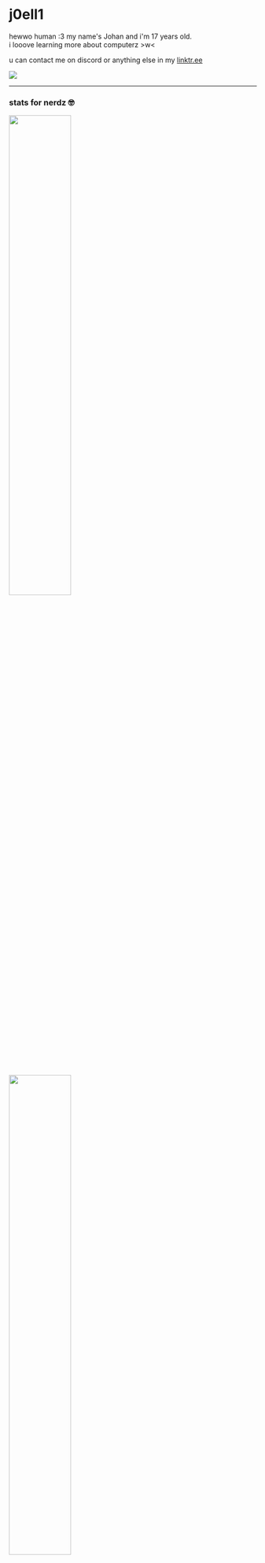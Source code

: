 <p align="center">
  <h1>j0ell1</h1>

  <p>hewwo human :3 my name's Johan and i'm 17 years old. <br>i looove learning more about computerz >w<</p>
  <p>u can contact me on discord or anything else in my <a href="https://linktr.ee/_joelli_" onclick="window.open('https://linktr.ee/:joelli_'); return false">linktr.ee</a></p>
  <a href="https://discord.com/users/712648730423197697"><img src="https://lanyard.cnrad.dev/api/712648730423197697?showDisplayName=true" /></a>
  
  <hr>
  
  <h3>stats for nerdz 🤓 </h3>
   <img height="50%" width="auto" src="https://github-readme-stats.vercel.app/api?username=j0ell1&show_icons=true&theme=tokyonight"><br>
   <img height="50%" width="auto" src="https://github-readme-stats.vercel.app/api/top-langs/?username=j0ell1&layout=compact&theme=tokyonight">
   <h3>thingz i can maek stuff with owo </h3>
   <img src="https://skillicons.dev/icons?i=arch,arduino,cs,css,gamemakerstudio,git,godot,html,idea,js,linux,md,php,vscode,webstorm&perline=8" />
</p>
